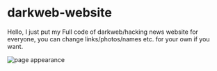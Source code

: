 # darkweb-website
Hello, I just put my Full code of darkweb/hacking news website for everyone, you can change links/photos/names etc. for your own if you want.

![page appearance](https://www.awesomescreenshot.com/image/41522035?key=d3e0e52bf9e5942b8a00949c8cc35e21)
